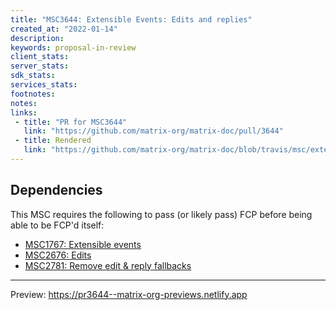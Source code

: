 ```yaml
---
title: "MSC3644: Extensible Events: Edits and replies"
created_at: "2022-01-14"
description:
keywords: proposal-in-review
client_stats:
server_stats:
sdk_stats:
services_stats:
footnotes:
notes:
links:
 - title: "PR for MSC3644"
   link: "https://github.com/matrix-org/matrix-doc/pull/3644"
 - title: Rendered
   link: "https://github.com/matrix-org/matrix-doc/blob/travis/msc/extev/replies-edits/proposals/3644-extensible-replies-edits.md"
---
```


## Dependencies

This MSC requires the following to pass (or likely pass) FCP before being able to be FCP'd itself:

* [MSC1767: Extensible events](https://github.com/matrix-org/matrix-doc/pull/1767)
* [MSC2676: Edits](https://github.com/matrix-org/matrix-doc/pull/2676)
* [MSC2781: Remove edit & reply fallbacks](https://github.com/matrix-org/matrix-doc/pull/2781)

----








<!-- Replace -->
Preview: https://pr3644--matrix-org-previews.netlify.app
<!-- Replace -->

